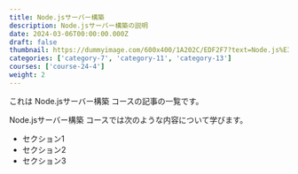 ```yaml
---
title: Node.jsサーバー構築
description: Node.jsサーバー構築の説明
date: 2024-03-06T00:00:00.000Z
draft: false
thumbnail: https://dummyimage.com/600x400/1A202C/EDF2F7?text=Node.js%E3%82%B5%E3%83%BC%E3%83%90%E3%83%BC%E6%A7%8B%E7%AF%89
categories: ['category-7', 'category-11', 'category-13']
courses: ['course-24-4']
weight: 2
---
```


これは Node.jsサーバー構築 コースの記事の一覧です。

  Node.jsサーバー構築 コースでは次のような内容について学びます。

  - セクション1
  - セクション2
  - セクション3